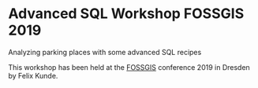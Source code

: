 # Advanced SQL Workshop FOSSGIS 2019

Analyzing parking places with some advanced SQL recipes

This workshop has been held at the [FOSSGIS](https://pretalx.com/fossgis2019/talk/VKEUPL/) conference 2019 in Dresden by Felix Kunde.
